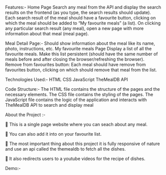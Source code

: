 Features:-
Home Page Search any meal from the API and display the search results on the frontend (as you type, the search results should update). Each search result of the meal should have a favourite button, clicking on which the meal should be added to “My favourite meals” (a list). On clicking any particular search result (any meal), open a new page with more information about that meal (meal page).

Meal Detail Page:-
Should show information about the meal like its name, photo, instructions, etc.
My favourite meals Page
Display a list of all the favourite meals.
Make this list persistent (should have the same number of meals before and after closing the browser/refreshing the browser).
Remove from favourites button: Each meal should have remove from favourites button, clicking on which should remove that meal from the list.



Technologies Used:-
HTML
CSS
JavaScript
TheMealDB API

Code Structure:-
The HTML file contains the structure of the pages and the necessary elements.
The CSS file contains the styling of the pages.
The JavaScript file contains the logic of the application and interacts with TheMealDB API to search and display meal




About the Project :-

🔴 This is a single page website where you can seach about any meal.

🔴 You can also add it into on your favourite list.

🔴 The most important thing about this project it is fully responsive of nature and use an api called the themealdb to fetch all the dishes.

🔴 It also redirects users to a youtube videos for the recipe of dishes.

Demo:-
